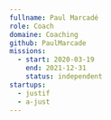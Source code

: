 ```yaml
---
fullname: Paul Marcadé
role: Coach
domaine: Coaching
github: PaulMarcade
missions:
  - start: 2020-03-19
    end: 2021-12-31
    status: independent
startups:
  - justif
  - a-just
---
```


